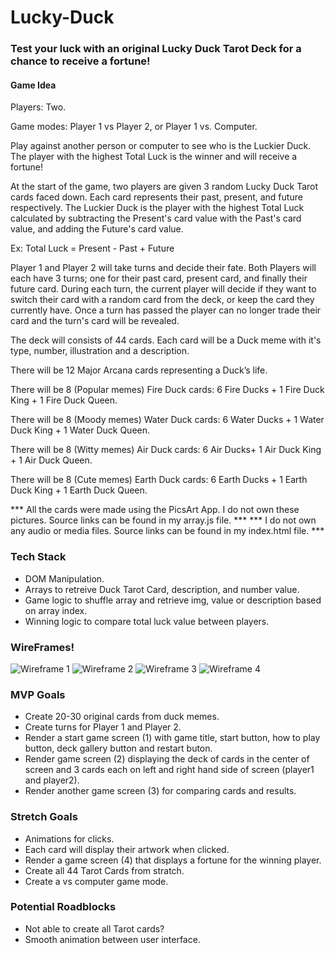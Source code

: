 # Lucky-Duck
### Test your luck with an original Lucky Duck Tarot Deck for a chance to receive a fortune!

#### Game Idea
Players: Two.

Game modes: Player 1 vs Player 2, or Player 1 vs. Computer.

Play against another person or computer to see who is the Luckier Duck.
The player with the highest Total Luck is the winner and will receive a fortune!

At the start of the game, two players are given 3 random Lucky Duck Tarot cards faced down.
Each card represents their past, present, and future respectively.
The Luckier Duck is the player with the highest Total Luck calculated by subtracting the Present's card value with the Past's card value, and adding the Future's card value.

Ex: Total Luck = Present - Past + Future

Player 1 and Player 2 will take turns and decide their fate.
Both Players will each have 3 turns; one for their past card, present card, and finally their future card.
During each turn, the current player will decide if they want to switch their card with a random card from the deck, or keep the card they currently have.
Once a turn has passed the player can no longer trade their card and the turn's card will be revealed.

The deck will consists of 44 cards. Each card will be a Duck meme with it's type, number, illustration and a description. 

There will be 12 Major Arcana cards representing a Duck’s life.

There will be 8 (Popular memes) Fire Duck cards: 6 Fire Ducks  + 1 Fire Duck King + 1 Fire Duck Queen.

There will be 8 (Moody memes) Water Duck cards: 6 Water Ducks + 1 Water Duck King + 1 Water Duck Queen.

There will be 8 (Witty memes) Air Duck cards: 6 Air Ducks+ 1 Air Duck King + 1 Air Duck Queen.

There will be 8 (Cute memes) Earth Duck cards: 6 Earth Ducks + 1 Earth Duck King + 1 Earth Duck Queen.

*** All the cards were made using the PicsArt App. I do not own these pictures. Source links can be found in my array.js file. ***
*** I do not own any audio or media files. Source links can be found in my index.html file. ***

### Tech Stack
* DOM Manipulation. 
* Arrays to retreive Duck Tarot Card, description, and number value.
* Game logic to shuffle array and retrieve img, value or description based on array index. 
* Winning logic to compare total luck value between players.

### WireFrames!
![Wireframe 1](https://i.imgur.com/mLKepDe.png)
![Wireframe 2](https://i.imgur.com/5aEeo5B.png)
![Wireframe 3](https://i.imgur.com/vz0zU0i.png)
![Wireframe 4](https://i.imgur.com/4gGc9Tc.png)

### MVP Goals
* Create 20-30 original cards from duck memes.
* Create turns for Player 1 and Player 2.
* Render a start game screen (1) with game title, start button, how to play button, deck gallery button and restart buton.
* Render game screen (2) displaying the deck of cards in the center of screen and 3 cards each on left and right hand side of screen (player1 and player2).
* Render another game screen (3) for comparing cards and results.

### Stretch Goals
* Animations for clicks.
* Each card will display their artwork when clicked.
* Render a game screen (4) that displays a fortune for the winning player.
* Create all 44 Tarot Cards from stratch.
* Create a vs computer game mode.

### Potential Roadblocks
* Not able to create all Tarot cards?
* Smooth animation between user interface.